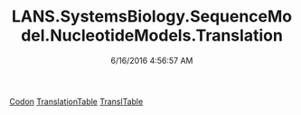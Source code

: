 ﻿---
title: LANS.SystemsBiology.SequenceModel.NucleotideModels.Translation
date: 6/16/2016 4:56:57 AM
---

[Codon](T-LANS.SystemsBiology.SequenceModel.NucleotideModels.Translation.Codon.html)
[TranslationTable](T-LANS.SystemsBiology.SequenceModel.NucleotideModels.Translation.TranslationTable.html)
[TranslTable](T-LANS.SystemsBiology.SequenceModel.NucleotideModels.Translation.TranslTable.html)
